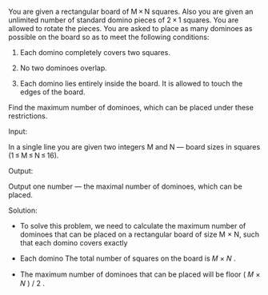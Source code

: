You are given a rectangular board of M × N squares. Also you are given an unlimited number of standard domino pieces of 2 × 1 squares. You are allowed to rotate the pieces. You are asked to place as many dominoes as possible on the board so as to meet the following conditions:

1. Each domino completely covers two squares.

2. No two dominoes overlap.

3. Each domino lies entirely inside the board. It is allowed to touch the edges of the board.

Find the maximum number of dominoes, which can be placed under these restrictions.

Input:

In a single line you are given two integers M and N — board sizes in squares (1 ≤ M ≤ N ≤ 16).

Output:

Output one number — the maximal number of dominoes, which can be placed.

Solution:

* To solve this problem, we need to calculate the maximum number of dominoes that can be placed on a rectangular board of size M × N, such that each domino covers exactly

* Each domino The total number of squares on the board is 
𝑀
×
𝑁
.

* The maximum number of dominoes that can be placed will be 
floor
(
𝑀
×
𝑁
)
/
2
.

